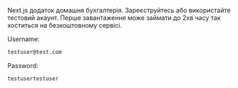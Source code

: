 Next.js додаток домашня бухгалтерія.
Зареєструйтесь або використайте тестовий акаунт.
Перше завантаження може займати до 2хв часу так хоститься на безкоштовному сервісі.

Username:
```bash
testuser@test.com
```
Password:
```bash
testusertestuser
```
